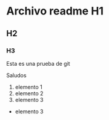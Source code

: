 # Archivo readme H1
## H2
### H3

Esta es una prueba de git

Saludos

1. elemento 1
1. elemento 2
1. elemento 3

+ elemento 3
